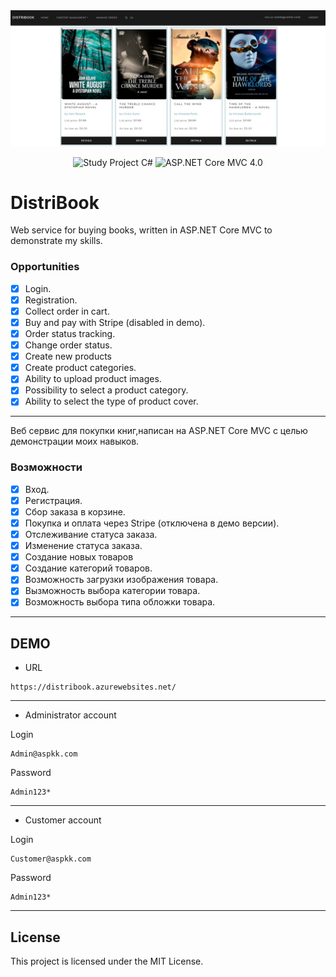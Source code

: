 <div align = "center">
<img src="Assets/Screenshot.jpg"/>
</div>

<p align="center">
<img src="https://img.shields.io/badge/Study%20Project-C%20Sharp-green.svg" alt="Study Project C#"/>
<img src="https://img.shields.io/badge/ASP.NET%20Core%20MVC-6.0-blue.svg" alt="ASP.NET Core MVC 4.0"/>
</a>
</p>

# DistriBook

Web service for buying books, written in ASP.NET Core MVC to demonstrate my skills.

### Opportunities
- [x] Login.
- [x] Registration.
- [x] Collect order in cart.
- [x] Buy and pay with Stripe (disabled in demo).
- [x] Order status tracking.
- [x] Change order status.
- [x] Create new products
- [x] Create product categories.
- [x] Ability to upload product images.
- [x] Possibility to select a product category.
- [x] Ability to select the type of product cover.

<hr/>

Веб сервис для покупки книг,написан на ASP.NET Core MVC с целью демонстрации моих навыков.

### Возможности
- [x] Вход.
- [x] Регистрация.
- [x] Сбор заказа в корзине.
- [x] Покупка и оплата через Stripe (отключена в демо версии).
- [x] Отслеживание статуса заказа.
- [x] Изменение статуса заказа.
- [x] Создание новых товаров
- [x] Создание категорий товаров.
- [x] Возможность загрузки изображения товара.
- [x] Вызможность выбора категории товара.
- [x] Возможность выбора типа обложки товара.

<hr/>

## DEMO

- URL

```url
https://distribook.azurewebsites.net/
```
<hr/>

- Administrator account

Login
```url
Admin@aspkk.com
```
Password
```url
Admin123*
```
<hr/>

- Customer account

Login
```url
Customer@aspkk.com
```
Password
```url
Admin123*
```
<hr/>

## License

This project is licensed under the MIT License.
